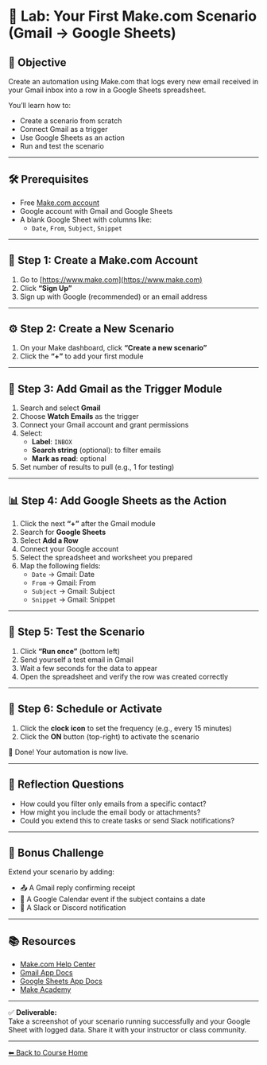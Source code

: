 # 🧪 Lab: Your First Make.com Scenario (Gmail → Google Sheets)

## 🎯 Objective

Create an automation using Make.com that logs every new email received in your Gmail inbox into a row in a Google Sheets spreadsheet.

You’ll learn how to:
- Create a scenario from scratch
- Connect Gmail as a trigger
- Use Google Sheets as an action
- Run and test the scenario

---

## 🛠 Prerequisites

- Free [Make.com account](https://www.make.com)
- Google account with Gmail and Google Sheets
- A blank Google Sheet with columns like:
  - `Date`, `From`, `Subject`, `Snippet`

---

## 🔗 Step 1: Create a Make.com Account

1. Go to [https://www.make.com](https://www.make.com)
2. Click **“Sign Up”**
3. Sign up with Google (recommended) or an email address

---

## ⚙️ Step 2: Create a New Scenario

1. On your Make dashboard, click **“Create a new scenario”**
2. Click the **“+”** to add your first module

---

## 📩 Step 3: Add Gmail as the Trigger Module

1. Search and select **Gmail**
2. Choose **Watch Emails** as the trigger
3. Connect your Gmail account and grant permissions
4. Select:
   - **Label**: `INBOX`
   - **Search string** (optional): to filter emails
   - **Mark as read**: optional
5. Set number of results to pull (e.g., 1 for testing)

---

## 📊 Step 4: Add Google Sheets as the Action

1. Click the next **“+”** after the Gmail module
2. Search for **Google Sheets**
3. Select **Add a Row**
4. Connect your Google account
5. Select the spreadsheet and worksheet you prepared
6. Map the following fields:
   - `Date` → Gmail: Date
   - `From` → Gmail: From
   - `Subject` → Gmail: Subject
   - `Snippet` → Gmail: Snippet

---

## 🧪 Step 5: Test the Scenario

1. Click **“Run once”** (bottom left)
2. Send yourself a test email in Gmail
3. Wait a few seconds for the data to appear
4. Open the spreadsheet and verify the row was created correctly

---

## 🔁 Step 6: Schedule or Activate

1. Click the **clock icon** to set the frequency (e.g., every 15 minutes)
2. Click the **ON** button (top-right) to activate the scenario

🎉 Done! Your automation is now live.

---

## 🧠 Reflection Questions

- How could you filter only emails from a specific contact?
- How might you include the email body or attachments?
- Could you extend this to create tasks or send Slack notifications?

---

## 🧪 Bonus Challenge

Extend your scenario by adding:
- 📤 A Gmail reply confirming receipt
- 📅 A Google Calendar event if the subject contains a date
- 🔔 A Slack or Discord notification

---

## 📚 Resources

- [Make.com Help Center](https://www.make.com/en/help/)
- [Gmail App Docs](https://www.make.com/en/help/app/gmail)
- [Google Sheets App Docs](https://www.make.com/en/help/app/google-sheets)
- [Make Academy](https://www.make.com/en/academy)

---

✅ **Deliverable:**  
Take a screenshot of your scenario running successfully and your Google Sheet with logged data. Share it with your instructor or class community.

---

[⬅ Back to Course Home](../../README.md)
